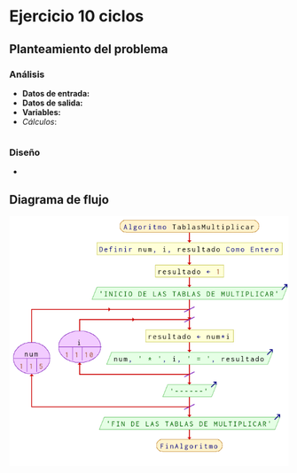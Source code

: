 # Ejercicio 10 ciclos

## Planteamiento del problema



### Análisis

- **Datos de entrada:**
- **Datos de salida:**
- **Variables:**
- *Cálculos*:
```C

```

### Diseño

-

## Diagrama de flujo

![DFD del ejercicio 10 ciclos](./Ejercicio10DFD.png)
